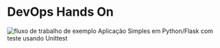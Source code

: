 # DevOps Hands On
![fluxo de trabalho de exemplo](https://github.com/github/felippevance/actions/workflows/pipeline.yml/badge.svg)
Aplicação Simples em Python/Flask com teste usando Unittest